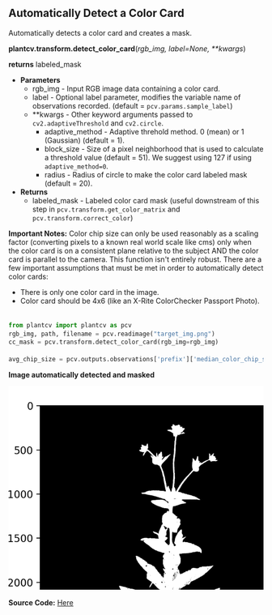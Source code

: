 ## Automatically Detect a Color Card

Automatically detects a color card and creates a mask. 

**plantcv.transform.detect_color_card**(*rgb_img, label=None, \*\*kwargs*)

**returns** labeled_mask

- **Parameters**
    - rgb_img          - Input RGB image data containing a color card.
    - label            - Optional label parameter, modifies the variable name of observations recorded. (default = `pcv.params.sample_label`)
    - **kwargs         - Other keyword arguments passed to `cv2.adaptiveThreshold` and `cv2.circle`.
        - adaptive_method - Adaptive threhold method. 0 (mean) or 1 (Gaussian) (default = 1).
        - block_size      - Size of a pixel neighborhood that is used to calculate a threshold value (default = 51). We suggest using 127 if using `adaptive_method=0`.
        - radius         - Radius of circle to make the color card labeled mask (default = 20).
- **Returns**
    - labeled_mask     - Labeled color card mask (useful downstream of this step in `pcv.transform.get_color_matrix` and `pcv.transform.correct_color`)

**Important Notes:** Color chip size can only be used reasonably as a scaling factor (converting pixels to a known real world scale like cms) only when the color card is on a consistent plane relative to the subject AND the color card is parallel to the camera. This function isn't entirely robust. There are a few important assumptions that must be met in order to automatically detect color cards:

- There is only one color card in the image.
- Color card should be 4x6 (like an X-Rite ColorChecker Passport Photo). 

```python

from plantcv import plantcv as pcv
rgb_img, path, filename = pcv.readimage("target_img.png")
cc_mask = pcv.transform.detect_color_card(rgb_img=rgb_img)

avg_chip_size = pcv.outputs.observations['prefix']['median_color_chip_size']['value']

```

**Image automatically detected and masked**

![Screenshot](img/documentation_images/correct_color_imgs/detect_color_card.png)

**Source Code:** [Here](https://github.com/danforthcenter/plantcv/blob/main/plantcv/plantcv/transform/detect_color_card.py)
